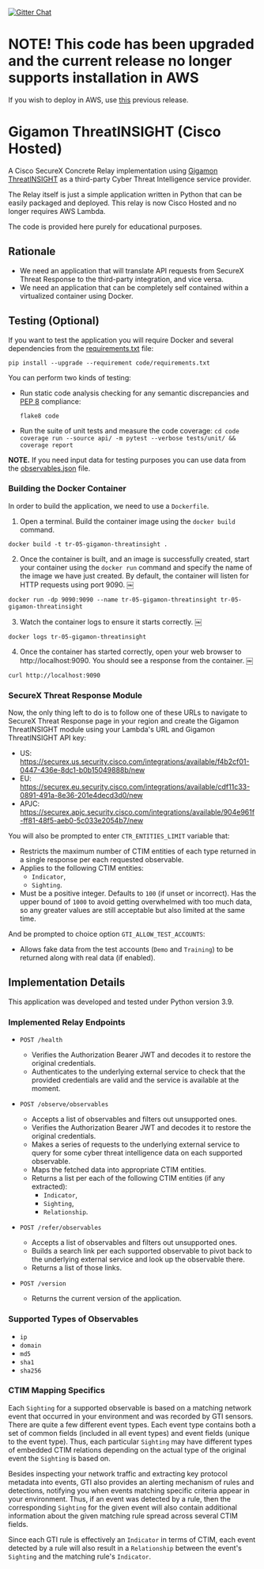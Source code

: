 [![Gitter Chat](https://img.shields.io/badge/gitter-join%20chat-brightgreen.svg)](https://gitter.im/CiscoSecurity/Threat-Response "Gitter Chat")

# NOTE! This code has been upgraded and the current release no longer supports installation in AWS
If you wish to deploy in AWS, use [this](https://github.com/CiscoSecurity/tr-05-serverless-gigamon-threatinsight/releases/tag/v1.2.1) previous release.

# Gigamon ThreatINSIGHT (Cisco Hosted)

A Cisco SecureX Concrete Relay implementation using
[Gigamon ThreatINSIGHT](https://www.gigamon.com/products/detect-respond/gigamon-threatinsight.html?utm_campaign=cisco&utm_source=ti-module&utm_medium=referral)
as a third-party Cyber Threat Intelligence service provider.

The Relay itself is just a simple application written in Python that can be easily packaged and deployed.  This relay is now Cisco Hosted and no longer requires AWS Lambda.

The code is provided here purely for educational purposes.

## Rationale

- We need an application that will translate API requests from SecureX Threat Response to the third-party integration, and vice versa.
- We need an application that can be completely self contained within a virtualized container using Docker.

## Testing (Optional)
If you want to test the application you will require Docker and several dependencies from the [requirements.txt](code/requirements.txt) file:
```
pip install --upgrade --requirement code/requirements.txt
```
You can perform two kinds of testing:
- Run static code analysis checking for any semantic discrepancies and [PEP 8](https://www.python.org/dev/peps/pep-0008/) compliance:

  `flake8 code`

- Run the suite of unit tests and measure the code coverage:
  `cd code`
  `coverage run --source api/ -m pytest --verbose tests/unit/ && coverage report`

**NOTE.** If you need input data for testing purposes you can use data from the
[observables.json](code/observables.json) file.

### Building the Docker Container
In order to build the application, we need to use a `Dockerfile`.  

 1. Open a terminal.  Build the container image using the `docker build` command.

```
docker build -t tr-05-gigamon-threatinsight .
```
 2. Once the container is built, and an image is successfully created, start your container using the `docker run` command and specify the name of the image we have just created.  By default, the container will listen for HTTP requests using port 9090.
￼
```
docker run -dp 9090:9090 --name tr-05-gigamon-threatinsight tr-05-gigamon-threatinsight
```
 3. Watch the container logs to ensure it starts correctly.
￼
```
docker logs tr-05-gigamon-threatinsight
```
 4. Once the container has started correctly, open your web browser to http://localhost:9090.  You should see a response from the container.
￼
```
curl http://localhost:9090
```

### SecureX Threat Response Module

Now, the only thing left to do is to follow one of these URLs to navigate 
to SecureX Threat Response page in your region and create the Gigamon ThreatINSIGHT
module using your Lambda's URL and Gigamon ThreatINSIGHT API key:
- US: https://securex.us.security.cisco.com/integrations/available/f4b2cf01-0447-436e-8dc1-b0b15049888b/new
- EU: https://securex.eu.security.cisco.com/integrations/available/cdf11c33-0891-491a-8e36-201e4decd3d0/new
- APJC: https://securex.apjc.security.cisco.com/integrations/available/904e961f-ff81-48f5-aeb0-5c033e2054b7/new 

You will also be prompted to enter `CTR_ENTITIES_LIMIT` variable that:
  - Restricts the maximum number of CTIM entities of each type returned in a
  single response per each requested observable.
  - Applies to the following CTIM entities:
    - `Indicator`,
    - `Sighting`.
  - Must be a positive integer. Defaults to `100` (if unset or incorrect). Has
  the upper bound of `1000` to avoid getting overwhelmed with too much data, so
  any greater values are still acceptable but also limited at the same time.
   
And be prompted to choice option `GTI_ALLOW_TEST_ACCOUNTS`:
  - Allows fake data from the test accounts (`Demo` and `Training`) to be
  returned along with real data (if enabled).


## Implementation Details

This application was developed and tested under Python version 3.9.

### Implemented Relay Endpoints

- `POST /health`
  - Verifies the Authorization Bearer JWT and decodes it to restore the
  original credentials.
  - Authenticates to the underlying external service to check that the provided
  credentials are valid and the service is available at the moment.

- `POST /observe/observables`
  - Accepts a list of observables and filters out unsupported ones.
  - Verifies the Authorization Bearer JWT and decodes it to restore the
  original credentials.
  - Makes a series of requests to the underlying external service to query for
  some cyber threat intelligence data on each supported observable.
  - Maps the fetched data into appropriate CTIM entities.
  - Returns a list per each of the following CTIM entities (if any extracted):
    - `Indicator`,
    - `Sighting`,
    - `Relationship`.

- `POST /refer/observables`
  - Accepts a list of observables and filters out unsupported ones.
  - Builds a search link per each supported observable to pivot back to the
  underlying external service and look up the observable there.
  - Returns a list of those links.
  
- `POST /version`
  - Returns the current version of the application.

### Supported Types of Observables

- `ip`
- `domain`
- `md5`
- `sha1`
- `sha256`

### CTIM Mapping Specifics

Each `Sighting` for a supported observable is based on a matching network event
that occurred in your environment and was recorded by GTI sensors. There are
quite a few different event types. Each event type contains both a set of
common fields (included in all event types) and event fields (unique to the
event type). Thus, each particular `Sighting` may have different types of
embedded CTIM relations depending on the actual type of the original event the
`Sighting` is based on.

Besides inspecting your network traffic and extracting key protocol metadata
into events, GTI also provides an alerting mechanism of rules and detections,
notifying you when events matching specific criteria appear in your
environment. Thus, if an event was detected by a rule, then the corresponding
`Sighting` for the given event will also contain additional information about
the given matching rule spread across several CTIM fields.

Since each GTI rule is effectively an `Indicator` in terms of CTIM, each event
detected by a rule will also result in a `Relationship` between the event's
`Sighting` and the matching rule's `Indicator`.
